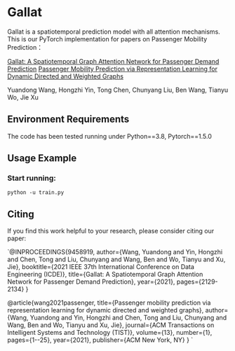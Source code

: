 # Gallat
Gallat is a spatiotemporal prediction model with all attention mechanisms. This is our PyTorch implementation for papers on Passenger Mobility Prediction：

[Gallat: A Spatiotemporal Graph Attention Network for Passenger Demand Prediction](https://ieeexplore.ieee.org/abstract/document/9458919/)
[Passenger Mobility Prediction via Representation Learning for Dynamic Directed and Weighted Graphs](https://dl.acm.org/doi/abs/10.1145/3446344)

Yuandong Wang, Hongzhi Yin, Tong Chen, Chunyang Liu, Ben Wang, Tianyu Wo, Jie Xu

## Environment Requirements
The code has been tested running under Python==3.8, Pytorch==1.5.0

## Usage Example 
### Start running:
`python -u train.py`

## Citing
If you find this work helpful to your research, please consider citing our paper:

`@INPROCEEDINGS{9458919,
  author={Wang, Yuandong and Yin, Hongzhi and Chen, Tong and Liu, Chunyang and Wang, Ben and Wo, Tianyu and Xu, Jie},
  booktitle={2021 IEEE 37th International Conference on Data Engineering (ICDE)},
  title={Gallat: A Spatiotemporal Graph Attention Network for Passenger Demand Prediction},
  year={2021},
  pages={2129-2134}
}

@article{wang2021passenger,
  title={Passenger mobility prediction via representation learning for dynamic directed and weighted graphs},
  author={Wang, Yuandong and Yin, Hongzhi and Chen, Tong and Liu, Chunyang and Wang, Ben and Wo, Tianyu and Xu, Jie},
  journal={ACM Transactions on Intelligent Systems and Technology (TIST)},
  volume={13},
  number={1},
  pages={1--25},
  year={2021},
  publisher={ACM New York, NY}
}
`
